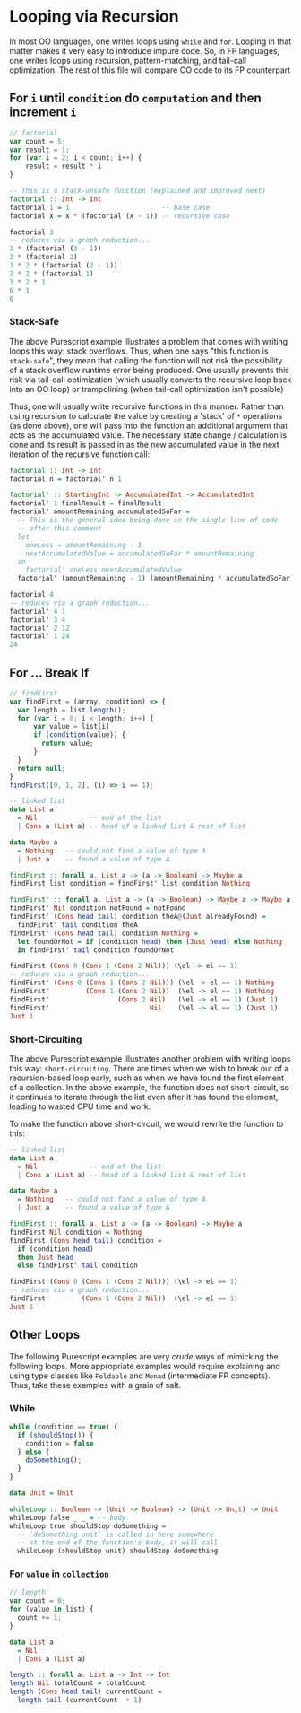# Looping via Recursion

In most OO languages, one writes loops using `while` and `for`. Looping in that matter makes it very easy to introduce impure code. So, in FP languages, one writes loops using recursion, pattern-matching, and tail-call optimization. The rest of this file will compare OO code to its FP counterpart

## For `i` until `condition` do `computation` and then increment `i`

```javascript
// factorial
var count = 5;
var result = 1;
for (var i = 2; i < count; i++) {
    result = result * i
}
```

```haskell
-- This is a stack-unsafe function (explained and improved next)
factorial :: Int -> Int
factorial 1 = 1                       -- base case
factorial x = x * (factorial (x - 1)) -- recursive case

factorial 3
-- reduces via a graph reduction...
3 * (factorial (3 - 1))
3 * (factorial 2)
3 * 2 * (factorial (2 - 1))
3 * 2 * (factorial 1)
3 * 2 * 1
6 * 1
6
```

### Stack-Safe

The above Purescript example illustrates a problem that comes with writing loops this way: stack overflows. Thus, when one says "this function is `stack-safe`", they mean that calling the function will not risk the possibility of a stack overflow runtime error being produced. One usually prevents this risk via tail-call optimization (which usually converts the recursive loop back into an OO loop) or trampolining (when tail-call optimization isn't possible)

Thus, one will usually write recursive functions in this manner. Rather than using recursion to calculate the value by creating a 'stack' of `*` operations (as done above), one will pass into the function an additional argument that acts as the accumulated value. The necessary state change / calculation is done and its result is passed in as the new accumulated value in the next iteration of the recursive function call:
```haskell
factorial :: Int -> Int
factorial n = factorial' n 1

factorial' :: StartingInt -> AccumulatedInt -> AccumulatedInt
factorial' 1 finalResult = finalResult
factorial' amountRemaining accumulatedSoFar =                             {-
  -- This is the general idea being done in the single line of code
  -- after this comment
  let
    oneLess = amountRemaining - 1
    nextAccumulatedValue = accumulatedSoFar * amountRemaining
  in
    factorial' oneLess nextAccumulatedValue                               -}
  factorial' (amountRemaining - 1) (amountRemaining * accumulatedSoFar)

factorial 4
-- reduces via a graph reduction...
factorial' 4 1
factorial' 3 4
factorial' 2 12
factorial' 1 24
24
```

## For ... Break If

```javascript
// findFirst
var findFirst = (array, condition) => {
  var length = list.length();
  for (var i = 0; i < length; i++) {
      var value = list[i]
      if (condition(value)) {
        return value;
      }
  }
  return null;
}
findFirst([0, 1, 2], (i) => i == 1);
```

```haskell
-- linked list
data List a
  = Nil             -- end of the list
  | Cons a (List a) -- head of a linked list & rest of list

data Maybe a
  = Nothing   -- could not find a value of type A
  | Just a    -- found a value of type A

findFirst :: forall a. List a -> (a -> Boolean) -> Maybe a
findFirst list condition = findFirst' list condition Nothing

findFirst' :: forall a. List a -> (a -> Boolean) -> Maybe a -> Maybe a
findFirst' Nil condition notFound = notFound
findFirst' (Cons head tail) condition theA@(Just alreadyFound) =
  findFirst' tail condition theA
findFirst' (Cons head tail) condition Nothing =
  let foundOrNot = if (condition head) then (Just head) else Nothing
  in findFirst' tail condition foundOrNot

findFirst (Cons 0 (Cons 1 (Cons 2 Nil))) (\el -> el == 1)
-- reduces via a graph reduction...
findFirst' (Cons 0 (Cons 1 (Cons 2 Nil))) (\el -> el == 1) Nothing
findFirst'         (Cons 1 (Cons 2 Nil))  (\el -> el == 1) Nothing
findFirst'                 (Cons 2 Nil)   (\el -> el == 1) (Just 1)
findFirst'                         Nil    (\el -> el == 1) (Just 1)
Just 1
```

### Short-Circuiting

The above Purescript example illustrates another problem with writing loops this way: `short-circuiting`. There are times when we wish to break out of a recursion-based loop early, such as when we have found the first element of a collection. In the above example, the function does not short-circuit, so it continues to iterate through the list even after it has found the element, leading to wasted CPU time and work.

To make the function above short-circuit, we would rewrite the function to this:
```haskell
-- linked list
data List a
  = Nil             -- end of the list
  | Cons a (List a) -- head of a linked list & rest of list

data Maybe a
  = Nothing   -- could not find a value of type A
  | Just a    -- found a value of type A

findFirst :: forall a. List a -> (a -> Boolean) -> Maybe a
findFirst Nil condition = Nothing
findFirst (Cons head tail) condition =
  if (condition head)
  then Just head
  else findFirst' tail condition

findFirst (Cons 0 (Cons 1 (Cons 2 Nil))) (\el -> el == 1)
-- reduces via a graph reduction...
findFirst         (Cons 1 (Cons 2 Nil))  (\el -> el == 1)
Just 1
```

## Other Loops

The following Purescript examples are very _crude_ ways of mimicking the following loops. More appropriate examples would require explaining and using type classes like `Foldable` and `Monad` (intermediate FP concepts). Thus, take these examples with a grain of salt.

### While

```javascript
while (condition == true) {
  if (shouldStop()) {
    condition = false
  } else {
    doSomething();
  }
}
```

```haskell
data Unit = Unit

whileLoop :: Boolean -> (Unit -> Boolean) -> (Unit -> Unit) -> Unit
whileLoop false _ _ = -- body
whileLoop true shouldStop doSomething =
  -- `doSomething unit` is called in here somewhere
  -- at the end of the function's body, it will call
  whileLoop (shouldStop unit) shouldStop doSomething
```

### For `value` in `collection`

```javascript
// length
var count = 0;
for (value in list) {
  count += 1;
}
```

```haskell
data List a
  = Nil
  | Cons a (List a)

length :: forall a. List a -> Int -> Int
length Nil totalCount = totalCount
length (Cons head tail) currentCount =
  length tail (currentCount  + 1)
```
